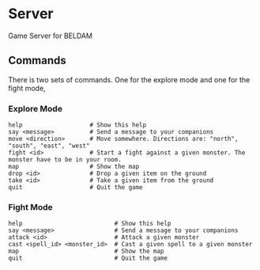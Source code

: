 # Server

Game Server for BELDAM

## Commands

There is two sets of commands. One for the explore mode and one for the fight mode,

### Explore Mode

```
help                   # Show this help
say <message>          # Send a message to your companions
move <direction>       # Move somewhere. Directions are: "north", "south", "east", "west"
fight <id>             # Start a fight against a given monster. The monster have to be in your room.
map                    # Show the map
drop <id>              # Drop a given item on the ground
take <id>              # Take a given item from the ground
quit                   # Quit the game
```

### Fight Mode

```
help                          # Show this help
say <message>                 # Send a message to your companions
attack <id>                   # Attack a given monster
cast <spell_id> <monster_id>  # Cast a given spell to a given monster
map                           # Show the map
quit                          # Quit the game
```
